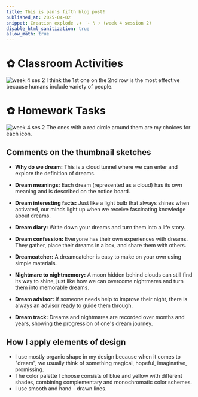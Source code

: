 ```yaml
---
title: This is pan's fifth blog post!
published_at: 2025-04-02
snippet: Creation explode .𖥔 ݁ ˖ ϟ ⚡︎ (week 4 session 2)
disable_html_sanitization: true
allow_math: true
---
```


# ✿ Classroom Activities
![week 4 ses 2](classroomactivities/week4ses2.JPG)
I think the 1st one on the 2nd row is the most effective because humans include variety of people.

# ✿ Homework Tasks
![week 4 ses 2](classroomactivities/w4s2_iconsdraft.ong)
The ones with a red circle around them are my choices for each icon.

## Comments on the thumbnail sketches
- **Why do we dream:**
This is a cloud tunnel where we can enter and explore the definition of dreams.

- **Dream meanings:**
Each dream (represented as a cloud) has its own meaning and is described on the notice board.

- **Dream interesting facts:**
Just like a light bulb that always shines when activated, our minds light up when we receive fascinating knowledge about dreams.

- **Dream diary:**
Write down your dreams and turn them into a life story.

- **Dream confession:**
Everyone has their own experiences with dreams. They gather, place their dreams in a box, and share them with others.

- **Dreamcatcher:**
A dreamcatcher is easy to make on your own using simple materials.

- **Nightmare to nightmemory:**
A moon hidden behind clouds can still find its way to shine, just like how we can overcome nightmares and turn them into memorable dreams.

- **Dream advisor:**
If someone needs help to improve their night, there is always an advisor ready to guide them through.

- **Dream track:**
Dreams and nightmares are recorded over months and years, showing the progression of one's dream journey.

## How I apply elements of design

- I use mostly organic shape in my design because when it comes to "dream", we usually think of something magical, hopeful, imaginative, promissing.
- The color palette I choose consists of blue and yellow with different shades, combining complementary and monochromatic color schemes.
- I use smooth and hand - drawn lines.









